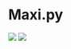# Maxi.py

<img src="https://previews.123rf.com/images/karpenkoilia/karpenkoilia1805/karpenkoilia180500027/102146167-vector-line-web-concept-for-programming-linear-web-banner-for-coding-.jpg">
<img style="text-align: center" src="https://static.thenounproject.com/png/857779-200.png">
